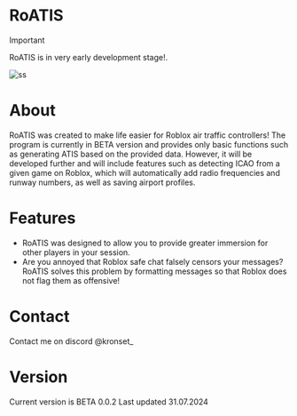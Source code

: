 # RoATIS
> [!IMPORTANT]
> RoATIS is in very early development stage!.

![ss](https://media.discordapp.net/attachments/1119182711584731247/1267850724692459580/image.png?ex=66aaf240&is=66a9a0c0&hm=012244028c52868d9cf10e9e317f6d92d107ac947527d5db263fae2be2a2d4a2&=&format=webp&quality=lossless)

# About
RoATIS was created to make life easier for Roblox air traffic controllers! The program is currently in BETA version and provides only basic functions such as generating ATIS based on the provided data. However, it will be developed further and will include features such as detecting ICAO from a given game on Roblox, which will automatically add radio frequencies and runway numbers, as well as saving airport profiles.

# Features
- RoATIS was designed to allow you to provide greater immersion for other players in your session.
- Are you annoyed that Roblox safe chat falsely censors your messages? RoATIS solves this problem by formatting messages so that Roblox does not flag them as offensive!
# Contact

Contact me on discord @kronset_

# Version

Current version is BETA 0.0.2 Last updated 31.07.2024
